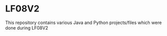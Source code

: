 # LF08V2

This repository contains various Java and Python projects/files which were done during LF08V2
